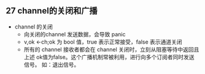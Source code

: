 ## 27 channel的关闭和广播

* channel 的关闭
    * 向关闭的channel 发送数据，会导致 panic
    * v,ok <-ch;ok 为 bool 值，true 表示正常接受，false 表示通道关闭
    * 所有的 channel 接收者都会在 channel 关闭时，立刻从阻塞等待中返回且上述
    ok值为false。这个广播机制常被利用，进行向多个订阅者同时发送信号。
    如：退出信号。